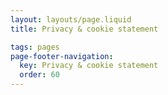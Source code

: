 ```yaml
---
layout: layouts/page.liquid
title: Privacy & cookie statement

tags: pages
page-footer-navigation:
  key: Privacy & cookie statement
  order: 60
---
```

